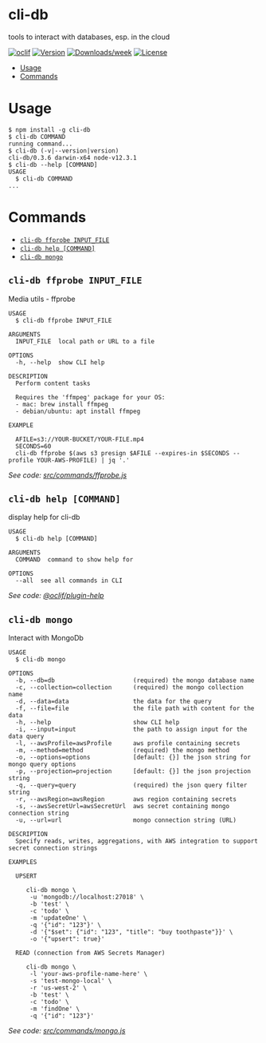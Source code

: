 cli-db
========

tools to interact with databases, esp. in the cloud

[![oclif](https://img.shields.io/badge/cli-oclif-brightgreen.svg)](https://oclif.io)
[![Version](https://img.shields.io/npm/v/cli-db.svg)](https://npmjs.org/package/cli-db)
[![Downloads/week](https://img.shields.io/npm/dw/cli-db.svg)](https://npmjs.org/package/cli-db)
[![License](https://img.shields.io/npm/l/cli-db.svg)](https://github.com/cyrfer/cli-db/blob/master/package.json)

<!-- toc -->
* [Usage](#usage)
* [Commands](#commands)
<!-- tocstop -->
# Usage
<!-- usage -->
```sh-session
$ npm install -g cli-db
$ cli-db COMMAND
running command...
$ cli-db (-v|--version|version)
cli-db/0.3.6 darwin-x64 node-v12.3.1
$ cli-db --help [COMMAND]
USAGE
  $ cli-db COMMAND
...
```
<!-- usagestop -->
# Commands
<!-- commands -->
* [`cli-db ffprobe INPUT_FILE`](#cli-db-ffprobe-input_file)
* [`cli-db help [COMMAND]`](#cli-db-help-command)
* [`cli-db mongo`](#cli-db-mongo)

## `cli-db ffprobe INPUT_FILE`

Media utils - ffprobe

```
USAGE
  $ cli-db ffprobe INPUT_FILE

ARGUMENTS
  INPUT_FILE  local path or URL to a file

OPTIONS
  -h, --help  show CLI help

DESCRIPTION
  Perform content tasks

  Requires the 'ffmpeg' package for your OS:
  - mac: brew install ffmpeg
  - debian/ubuntu: apt install ffmpeg

EXAMPLE

  AFILE=s3://YOUR-BUCKET/YOUR-FILE.mp4
  SECONDS=60
  cli-db ffprobe $(aws s3 presign $AFILE --expires-in $SECONDS --profile YOUR-AWS-PROFILE) | jq '.'
```

_See code: [src/commands/ffprobe.js](https://github.com/cyrfer/cli-db/blob/v0.3.6/src/commands/ffprobe.js)_

## `cli-db help [COMMAND]`

display help for cli-db

```
USAGE
  $ cli-db help [COMMAND]

ARGUMENTS
  COMMAND  command to show help for

OPTIONS
  --all  see all commands in CLI
```

_See code: [@oclif/plugin-help](https://github.com/oclif/plugin-help/blob/v2.2.3/src/commands/help.ts)_

## `cli-db mongo`

Interact with MongoDb

```
USAGE
  $ cli-db mongo

OPTIONS
  -b, --db=db                      (required) the mongo database name
  -c, --collection=collection      (required) the mongo collection name
  -d, --data=data                  the data for the query
  -f, --file=file                  the file path with content for the data
  -h, --help                       show CLI help
  -i, --input=input                the path to assign input for the data query
  -l, --awsProfile=awsProfile      aws profile containing secrets
  -m, --method=method              (required) the mongo method
  -o, --options=options            [default: {}] the json string for mongo query options
  -p, --projection=projection      [default: {}] the json projection string
  -q, --query=query                (required) the json query filter string
  -r, --awsRegion=awsRegion        aws region containing secrets
  -s, --awsSecretUrl=awsSecretUrl  aws secret containing mongo connection string
  -u, --url=url                    mongo connection string (URL)

DESCRIPTION
  Specify reads, writes, aggregations, with AWS integration to support secret connection strings

EXAMPLES

  UPSERT

     cli-db mongo \
      -u 'mongodb://localhost:27018' \
      -b 'test' \
      -c 'todo' \
      -m 'updateOne' \
      -q '{"id": "123"}' \
      -d '{"$set": {"id": "123", "title": "buy toothpaste"}}' \
      -o '{"upsert": true}'

  READ (connection from AWS Secrets Manager)

     cli-db mongo \
      -l 'your-aws-profile-name-here' \
      -s 'test-mongo-local' \
      -r 'us-west-2' \
      -b 'test' \
      -c 'todo' \
      -m 'findOne' \
      -q '{"id": "123"}'
```

_See code: [src/commands/mongo.js](https://github.com/cyrfer/cli-db/blob/v0.3.6/src/commands/mongo.js)_
<!-- commandsstop -->
